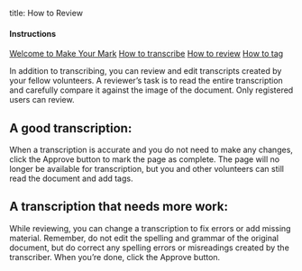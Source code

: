 title: How to Review

<div class="row">
  <div class="col-3">
    <div class="nav flex-column">
    <h4>Instructions</h4>
     <a class="nav-link" href="/help-center/welcome-guide/">Welcome to Make Your Mark</a>
  <a class="nav-link" href="/help-center/how-to-transcribe/">How to transcribe</a>
  <a class="nav-link active" href="/help-center/how-to-review/">How to review</a>
  <a class="nav-link" href="/help-center/how-to-tag">How to tag</a>
    </div>
  </div>
  <div class="col-9">

  <p>
In addition to transcribing, you can review and edit transcripts created by your fellow volunteers. A reviewer’s task is to read the entire transcription and carefully compare it against the image of the document. Only registered users can review.
</p>

<h2>A good transcription:</h2>

<p>
When a transcription is accurate and you do not need to make any changes, click the Approve button to mark the page as complete. The page will no longer be available for transcription, but you and other volunteers can still read the document and add tags.
</p>

<h2>
A transcription that needs more work:
</h2>
<p>
While reviewing, you can change a transcription to fix errors or add missing material. Remember, do not edit the spelling and grammar of the original document, but do correct any spelling errors or misreadings created by the transcriber. When you’re done, click the Approve button.
</p>
  </div>
</div>
